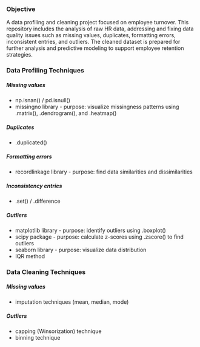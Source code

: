 ### Objective
A data profiling and cleaning project focused on employee turnover. This repository includes the analysis of raw HR data, addressing and fixing data quality issues such as missing values, duplicates, formatting errors, inconsistent entries, and outliers. The cleaned dataset is prepared for further analysis and predictive modeling to support employee retention strategies.

### Data Profiling Techniques
##### Missing values
- np.isnan() / pd.isnull()
- missingno library - purpose: visualize missingness patterns using .matrix(), .dendrogram(), and .heatmap()

##### Duplicates
- .duplicated()

##### Formatting errors
- recordlinkage library - purpose: find data similarities and dissimilarities

##### Inconsistency entries
- .set() / .difference

##### Outliers
- matplotlib library - purpose: identify outliers using .boxplot()
- scipy package - purpose: calculate z-scores using .zscore() to find outliers
- seaborn library - purpose: visualize data distribution
- IQR method

### Data Cleaning Techniques
##### Missing values
- imputation techniques (mean, median, mode)

##### Outliers
- capping (Winsorization) technique
- binning technique